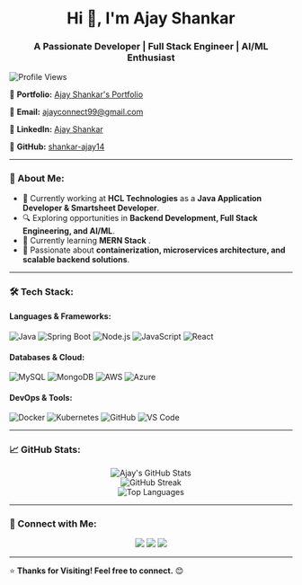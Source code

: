 <h1 align="center">Hi 👋, I'm Ajay Shankar</h1>
<h3 align="center">A Passionate Developer | Full Stack Engineer | AI/ML Enthusiast</h3>

<p align="left">
  <img src="https://komarev.com/ghpvc/?username=shankar-ajay14&label=Profile%20views&color=0e75b6&style=flat" alt="Profile Views" />
</p>

🔹 **Portfolio:** [Ajay Shankar's Portfolio](https://shankar-ajay.github.io/)

🔹 **Email:** [ajayconnect99@gmail.com](mailto:ajayconnect99@gmail.com)

🔹 **LinkedIn:** [Ajay Shankar](https://www.linkedin.com/in/ajayshankar99/)

🔹 **GitHub:** [shankar-ajay14](https://github.com/shankar-ajay)

---

### 🚀 About Me:
- 💼 Currently working at **HCL Technologies** as a **Java Application Developer & Smartsheet Developer**.
- 🔍 Exploring opportunities in **Backend Development, Full Stack Engineering, and AI/ML**.
- 🌱 Currently learning **MERN Stack** .
- 📌 Passionate about **containerization, microservices architecture, and scalable backend solutions**.

---

### 🛠️ Tech Stack:

#### **Languages & Frameworks:**
![Java](https://img.shields.io/badge/Java-ED8B00?style=for-the-badge&logo=java&logoColor=white)
![Spring Boot](https://img.shields.io/badge/Spring%20Boot-6DB33F?style=for-the-badge&logo=spring-boot&logoColor=white)
![Node.js](https://img.shields.io/badge/Node.js-43853D?style=for-the-badge&logo=node.js&logoColor=white)
![JavaScript](https://img.shields.io/badge/JavaScript-F7DF1E?style=for-the-badge&logo=javascript&logoColor=black)
![React](https://img.shields.io/badge/React-61DAFB?style=for-the-badge&logo=react&logoColor=black)

#### **Databases & Cloud:**
![MySQL](https://img.shields.io/badge/MySQL-4479A1?style=for-the-badge&logo=mysql&logoColor=white)
![MongoDB](https://img.shields.io/badge/MongoDB-4EA94B?style=for-the-badge&logo=mongodb&logoColor=white)
![AWS](https://img.shields.io/badge/AWS-232F3E?style=for-the-badge&logo=amazon-aws&logoColor=white)
![Azure](https://img.shields.io/badge/Azure-0078D4?style=for-the-badge&logo=microsoft-azure&logoColor=white)

#### **DevOps & Tools:**
![Docker](https://img.shields.io/badge/Docker-2496ED?style=for-the-badge&logo=docker&logoColor=white)
![Kubernetes](https://img.shields.io/badge/Kubernetes-326CE5?style=for-the-badge&logo=kubernetes&logoColor=white)
![GitHub](https://img.shields.io/badge/GitHub-181717?style=for-the-badge&logo=github&logoColor=white)
![VS Code](https://img.shields.io/badge/VS%20Code-007ACC?style=for-the-badge&logo=visual-studio-code&logoColor=white)

---

### 📈 GitHub Stats:
<p align="center">
  <img src="https://github-readme-stats.vercel.app/api?username=shankar-ajay&show_icons=true&theme=radical" alt="Ajay's GitHub Stats" />
  <br/>
  <img src="https://github-readme-streak-stats.herokuapp.com/?user=shankar-ajay&theme=radical" alt="GitHub Streak" />
  <br/>
  <img src="https://github-readme-stats.vercel.app/api/top-langs/?username=shankar-ajay&layout=compact&theme=radical" alt="Top Languages" />
</p>

---

### 🔗 Connect with Me:
<p align="center">
  <a href="https://www.linkedin.com/in/ajayshankar99/"><img src="https://img.shields.io/badge/LinkedIn-0A66C2?style=for-the-badge&logo=linkedin&logoColor=white" /></a>
  <a href="mailto:ajayconnect99@gmail.com"><img src="https://img.shields.io/badge/Email-D14836?style=for-the-badge&logo=gmail&logoColor=white" /></a>
  <a href="https://github.com/shankar-ajay"><img src="https://img.shields.io/badge/GitHub-181717?style=for-the-badge&logo=github&logoColor=white" /></a>
</p>

---

⭐ **Thanks for Visiting! Feel free to connect.** 😊
